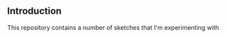 Introduction
------------

This repository contains a number of sketches that I'm experimenting with


